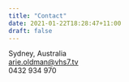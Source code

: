 ```yaml
---
title: "Contact"
date: 2021-01-22T18:28:47+11:00
draft: false
---
```


Sydney, Australia<br>arie.oldman@vhs7.tv<br>0432&nbsp;934&nbsp;970
